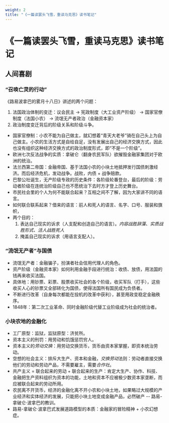 ```yaml
---
weight: 2
title: "《一篇读罢头飞雪，重读马克思》读书笔记"
---
```

# 《一篇读罢头飞雪，重读马克思》读书笔记
## 人间喜剧
### “召唤亡灵的行动”

《路易波拿巴的雾月十八日》讲述的两个问题：

1. 法国政治体制的变迁：议会民主 -> 宪政制度（大工业资产阶级） -> 国家官僚制度（法国小农） -> 流氓无产者政治（金融资本家）
2. 政治制度变迁背后的阶级关系和阶级斗争。

- 国家官僚制：小农不能为自己做主，就幻想着“青天大老爷”骑在自己头上为自己做主。小农的生活方式是自给自足，没有发展出自己的经济交换方式，因此也没有组织这种经济交换方式的政治制度形式，即“不是一个阶级”。
- 欧洲七次反法战争的实质：拿破仑（翻身农民军队）欲摧毁金融家集团对于欧洲的统治。
- 法兰西第二帝国：金融帝国、基于法国小农的小块土地抵押发行国债刺激经济。而后经济危机，发动战争。战败，内债 + 战争赔款。
- 巴黎公社诞生，无产阶级专政的历史条件：各阶级轮番登台，最后的阶级：劳动者阶级在连统治阶级自己也不愿统治下去时方才登上历史舞台。
- 市民社会里的个人为何不能联合起来？互相之间不了解，因为大家讲不同的语言。
- 如何联合联系起来？借来的语言：前人和死人的语言、名字、口号、服装和旗帜，
- 两个目的：
    1. 表达自己现实的诉求（人支配和创造自己的语言）。*内容战胜辞藻、实质战胜形式、活人战胜死人*
    2. 掩盖自己现实的诉求（用语言支配人）。

### “流氓无产者”与国债
- 流氓无产者：金融骗子，扮演者社会信用代理人的角色。
- 资产阶级（金融资本家）如何利用金融手段进行统治：收债、放债，用法国的钱再来收买法国。
- 具体地：用钞票、彩票、股票收买社会的各个阶级，收买军队（打手），这些收买人心的钞票又全部转化为国债，使得法国所有国民成为负债者。
- 不断进行改革（自身每次都能在投机的改革中获利），甚至用政变稳定金融秩序。
- 1848年：第二次工业革命、同时金融阶级代替工业阶级成为社会的统治者。
 
 ### 小块农地的金融化
 - 工厂原型：监狱，监狱原型：济贫所。
 - 资本主义的刑罚：用劳动和饥饿惩罚穷人。
 - 资本主义的*劳动交换*：用劳动交换货币，货币由资本家掌握，即资本统治劳动。
 - 空想的社会主义：排斥大生产、资本和金融，*交换劳动*法则：劳动者直接交换他们的劳动和劳动产品，不需要雇主，需要*合作社*。
 - 共产主义 = 联合起来的劳动 + 联合起来的生产：肯定大生产、协作、科技、金融把生产资料组织为资本的功能，土地和资本不应被极少数资本家垄断，而应被联合起来的劳动所用。
 - 农民离不开货币，经济的金融化离不开小农和小块土地，如果略过大规模的产业经济和实体经济的发展，只能把小块土地变成金融产品，必然破产 -- 路易-拿破仑·波拿巴的教训。
 - 路易-拿破仑·波拿巴式发展道路模型的本质：金融家的冒险精神 + 小农幻想症。
